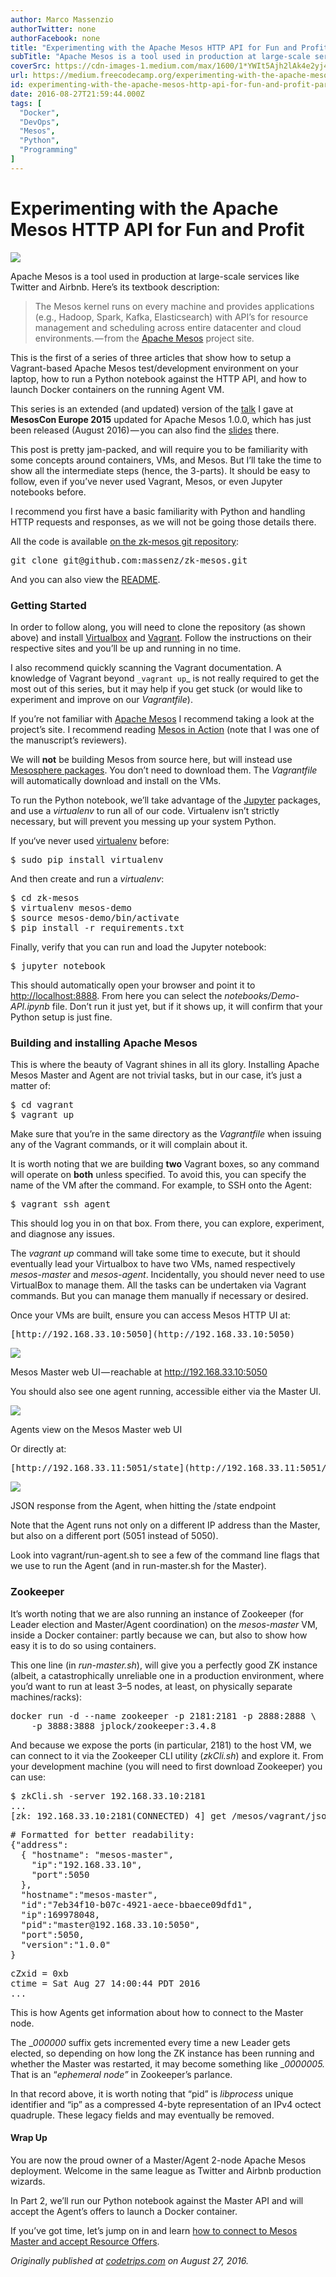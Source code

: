 ```yaml
---
author: Marco Massenzio
authorTwitter: none
authorFacebook: none
title: "Experimenting with the Apache Mesos HTTP API for Fun and Profit"
subTitle: "Apache Mesos is a tool used in production at large-scale services like Twitter and Airbnb. Here’s its textbook description:..."
coverSrc: https://cdn-images-1.medium.com/max/1600/1*YWIt5Ajh2lAk4e2yj4jO8Q.jpeg
url: https://medium.freecodecamp.org/experimenting-with-the-apache-mesos-http-api-for-fun-and-profit-part-1-of-3-cf5736e84f85
id: experimenting-with-the-apache-mesos-http-api-for-fun-and-profit-part-1-of-3-cf5736e84f85
date: 2016-08-27T21:59:44.000Z
tags: [
  "Docker",
  "DevOps",
  "Mesos",
  "Python",
  "Programming"
]
---
```

# Experimenting with the Apache Mesos HTTP API for Fun and Profit



![](https://cdn-images-1.medium.com/max/1600/1*YWIt5Ajh2lAk4e2yj4jO8Q.jpeg)



Apache Mesos is a tool used in production at large-scale services like Twitter and Airbnb. Here’s its textbook description:

> The Mesos kernel runs on every machine and provides applications (e.g., Hadoop, Spark, Kafka, Elasticsearch) with API’s for resource management and scheduling across entire datacenter and cloud environments. — from the [Apache Mesos](https://mesos.apache.org) project site.

This is the first of a series of three articles that show how to setup a Vagrant-based Apache Mesos test/development environment on your laptop, how to run a Python notebook against the HTTP API, and how to launch Docker containers on the running Agent VM.

This series is an extended (and updated) version of the [talk](https://youtu.be/G7xfEs0lX5U) I gave at **MesosCon Europe 2015** updated for Apache Mesos 1.0.0, which has just been released (August 2016) — you can also find the [slides](http://events.linuxfoundation.org/sites/events/files/slides/MesosCon%20EU%20-%20HTTP%20API%20Framework.pdf) there.

This post is pretty jam-packed, and will require you to be familiarity with some concepts around containers, VMs, and Mesos. But I’ll take the time to show all the intermediate steps (hence, the 3-parts). It should be easy to follow, even if you’ve never used Vagrant, Mesos, or even Jupyter notebooks before.

I recommend you first have a basic familiarity with Python and handling HTTP requests and responses, as we will not be going those details there.

All the code is available [on the zk-mesos git repository](https://github.com/massenz/zk-mesos):

<pre name="264e" id="264e" class="graf graf--pre graf-after--p">git clone git@github.com:massenz/zk-mesos.git</pre>

And you can also view the [README](https://github.com/massenz/zk-mesos).

### Getting Started

In order to follow along, you will need to clone the repository (as shown above) and install [Virtualbox](http://virtualbox.org) and [Vagrant](https://www.vagrantup.com/docs). Follow the instructions on their respective sites and you’ll be up and running in no time.

I also recommend quickly scanning the Vagrant documentation. A knowledge of Vagrant beyond `_vagrant up`_ is not really required to get the most out of this series, but it may help if you get stuck (or would like to experiment and improve on our _Vagrantfile_).

If you’re not familiar with [Apache Mesos](https://mesos.apache.org) I recommend taking a look at the project’s site. I recommend reading [Mesos in Action](http://amzn.to/2citsRx) (note that I was one of the manuscript’s reviewers).

We will **not** be building Mesos from source here, but will instead use [Mesosphere packages](http://open.mesosphere.com/downloads/mesos/). You don’t need to download them. The _Vagrantfile_ will automatically download and install on the VMs.

To run the Python notebook, we’ll take advantage of the [Jupyter](http://jupyter.org) packages, and use a _virtualenv_ to run all of our code. Virtualenv isn’t strictly necessary, but will prevent you messing up your system Python.

If you‘ve never used [virtualenv](https://virtualenv.pypa.io/en/stable/installation/) before:

<pre name="8e53" id="8e53" class="graf graf--pre graf-after--p">$ sudo pip install virtualenv</pre>

And then create and run a _virtualenv_:

<pre name="52b3" id="52b3" class="graf graf--pre graf-after--p">$ cd zk-mesos   
$ virtualenv mesos-demo  
$ source mesos-demo/bin/activate   
$ pip install -r requirements.txt</pre>

Finally, verify that you can run and load the Jupyter notebook:

<pre name="89a5" id="89a5" class="graf graf--pre graf-after--p">$ jupyter notebook</pre>

This should automatically open your browser and point it to [http://localhost:8888](http://localhost:8888). From here you can select the _notebooks/Demo-API.ipynb_ file. Don’t run it just yet, but if it shows up, it will confirm that your Python setup is just fine.

### Building and installing Apache Mesos

This is where the beauty of Vagrant shines in all its glory. Installing Apache Mesos Master and Agent are not trivial tasks, but in our case, it’s just a matter of:

<pre name="db08" id="db08" class="graf graf--pre graf-after--p">$ cd vagrant   
$ vagrant up</pre>

Make sure that you’re in the same directory as the _Vagrantfile_ when issuing any of the Vagrant commands, or it will complain about it.

It is worth noting that we are building **two** Vagrant boxes, so any command will operate on **both** unless specified. To avoid this, you can specify the name of the VM after the command. For example, to SSH onto the Agent:

<pre name="d5e4" id="d5e4" class="graf graf--pre graf-after--p">$ vagrant ssh agent</pre>

This should log you in on that box. From there, you can explore, experiment, and diagnose any issues.

The _vagrant up_ command will take some time to execute, but it should eventually lead your Virtualbox to have two VMs, named respectively _mesos-master_ and _mesos-agent_. Incidentally, you should never need to use VirtualBox to manage them. All the tasks can be undertaken via Vagrant commands. But you can manage them manually if necessary or desired.

Once your VMs are built, ensure you can access Mesos HTTP UI at:

<pre name="c6d3" id="c6d3" class="graf graf--pre graf-after--p">[http://192.168.33.10:5050](http://192.168.33.10:5050)</pre>



![](https://cdn-images-1.medium.com/max/1600/1*hufcyup4iWbMMozwGJ6rnQ.png)

Mesos Master web UI — reachable at http://192.168.33.10:5050



You should also see one agent running, accessible either via the Master UI.



![](https://cdn-images-1.medium.com/max/1600/1*y5Rocm9klIoHYRtFYSsYfA.png)

Agents view on the Mesos Master web UI



Or directly at:

<pre name="543a" id="543a" class="graf graf--pre graf-after--p">[http://192.168.33.11:5051/state](http://192.168.33.11:5051/slave%281%29/state)</pre>



![](https://cdn-images-1.medium.com/max/1600/1*Z5JAokEwyaRmMRYWOX39SQ.png)

JSON response from the Agent, when hitting the /state endpoint



Note that the Agent runs not only on a different IP address than the Master, but also on a different port (5051 instead of 5050).

Look into vagrant/run-agent.sh to see a few of the command line flags that we use to run the Agent (and in run-master.sh for the Master).

### Zookeeper

It’s worth noting that we are also running an instance of Zookeeper (for Leader election and Master/Agent coordination) on the _mesos-master_ VM, inside a Docker container: partly because we can, but also to show how easy it is to do so using containers.

This one line (in _run-master.sh_), will give you a perfectly good ZK instance (albeit, a catastrophically unreliable one in a production environment, where you’d want to run at least 3–5 nodes, at least, on physically separate machines/racks):

<pre name="0ab6" id="0ab6" class="graf graf--pre graf-after--p">docker run -d --name zookeeper -p 2181:2181 -p 2888:2888 \  
    -p 3888:3888 jplock/zookeeper:3.4.8</pre>

And because we expose the ports (in particular, 2181) to the host VM, we can connect to it via the Zookeeper CLI utility (_zkCli.sh_) and explore it. From your development machine (you will need to first download Zookeeper) you can use:

<pre name="edc8" id="edc8" class="graf graf--pre graf-after--p">$ zkCli.sh -server 192.168.33.10:2181  
...  
[zk: 192.168.33.10:2181(CONNECTED) 4] get /mesos/vagrant/json.info_0000000000</pre>

<pre name="71ae" id="71ae" class="graf graf--pre graf-after--pre"># Formatted for better readability:  
{"address":  
  { "hostname": "mesos-master",  
    "ip":"192.168.33.10",  
    "port":5050  
  },  
  "hostname":"mesos-master",  
  "id":"7eb34f10-b07c-4921-aece-bbaece09dfd1",  
  "ip":169978048,  
  "pid":"master@192.168.33.10:5050",  
  "port":5050,  
  "version":"1.0.0"  
}</pre>

<pre name="f9ab" id="f9ab" class="graf graf--pre graf-after--pre">cZxid = 0xb  
ctime = Sat Aug 27 14:00:44 PDT 2016  
...</pre>

This is how Agents get information about how to connect to the Master node.

The __000000_ suffix gets incremented every time a new Leader gets elected, so depending on how long the ZK instance has been running and whether the Master was restarted, it may become something like __0000005._ That is an “_ephemeral node”_ in Zookeeper’s parlance.

In that record above, it is worth noting that “pid” is _libprocess_ unique identifier and “ip” as a compressed 4-byte representation of an IPv4 octect quadruple. These legacy fields and may eventually be removed.

#### Wrap Up

You are now the proud owner of a Master/Agent 2-node Apache Mesos deployment. Welcome in the same league as Twitter and Airbnb production wizards.

In Part 2, we’ll run our Python notebook against the Master API and will accept the Agent’s offers to launch a Docker container.

If you’ve got time, let’s jump on in and learn [how to connect to Mesos Master and accept Resource Offers](https://medium.com/@massenz/a-python-notebook-to-experiment-with-the-apache-mesos-http-api-part-2-of-3-7f97fbe32e80#.yhx3zxpws).

_Originally published at_ [_codetrips.com_](https://codetrips.com/2016/08/27/a-python-notebook-to-experiment-with-the-apache-mesos-http-api-part-1-of-3/) _on August 27, 2016._








